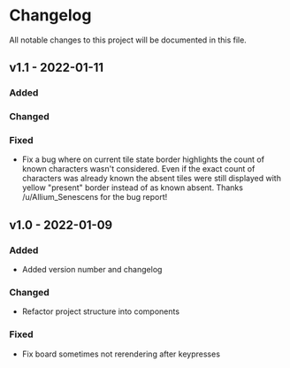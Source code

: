 # Changelog
All notable changes to this project will be documented in this file.

## v1.1 - 2022-01-11

### Added

### Changed

### Fixed
- Fix a bug where on current tile state border highlights the count of known characters wasn't considered. Even if the exact count of characters was already known the absent tiles were still displayed with yellow "present" border instead of as known absent. Thanks /u/Allium_Senescens for the bug report!

## v1.0 - 2022-01-09

### Added
- Added version number and changelog

### Changed
- Refactor project structure into components

### Fixed
- Fix board sometimes not rerendering after keypresses
